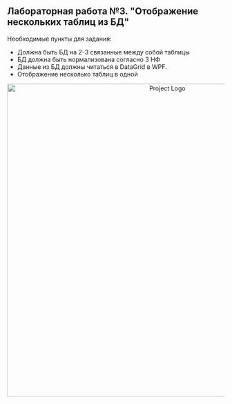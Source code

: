 ## Лабораторная работа №3. "Отображение нескольких таблиц из БД"
Необходимые пункты для задания:
- Должна быть БД на 2-3 связанные между собой таблицы
- БД должна быть нормализована согласно 3 НФ
- Данные из БД должны читаться в DataGrid в WPF.
- Отображение несколько таблиц в одной

<p align="center">
      <img src="https://i.ibb.co/0Cr9m0k/image.png" alt="Project Logo" width="726">
</p>
